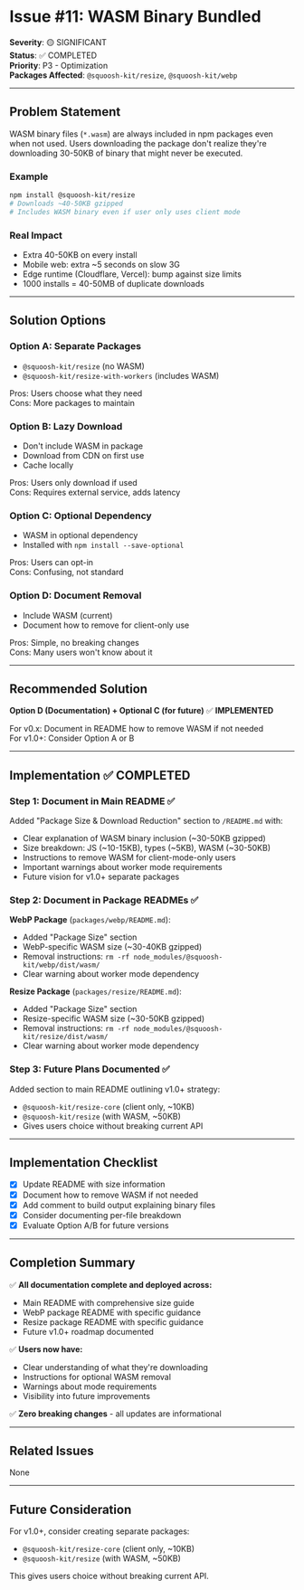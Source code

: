 # Issue #11: WASM Binary Bundled

**Severity**: 🟡 SIGNIFICANT  
**Status**: ✅ COMPLETED  
**Priority**: P3 - Optimization  
**Packages Affected**: `@squoosh-kit/resize`, `@squoosh-kit/webp`

---

## Problem Statement

WASM binary files (`*.wasm`) are always included in npm packages even when not used. Users downloading the package don't realize they're downloading 30-50KB of binary that might never be executed.

### Example

```bash
npm install @squoosh-kit/resize
# Downloads ~40-50KB gzipped
# Includes WASM binary even if user only uses client mode
```

### Real Impact

- Extra 40-50KB on every install
- Mobile web: extra ~5 seconds on slow 3G
- Edge runtime (Cloudflare, Vercel): bump against size limits
- 1000 installs = 40-50MB of duplicate downloads

---

## Solution Options

### Option A: Separate Packages

- `@squoosh-kit/resize` (no WASM)
- `@squoosh-kit/resize-with-workers` (includes WASM)

Pros: Users choose what they need  
Cons: More packages to maintain

### Option B: Lazy Download

- Don't include WASM in package
- Download from CDN on first use
- Cache locally

Pros: Users only download if used  
Cons: Requires external service, adds latency

### Option C: Optional Dependency

- WASM in optional dependency
- Installed with `npm install --save-optional`

Pros: Users can opt-in  
Cons: Confusing, not standard

### Option D: Document Removal

- Include WASM (current)
- Document how to remove for client-only use

Pros: Simple, no breaking changes  
Cons: Many users won't know about it

---

## Recommended Solution

**Option D (Documentation) + Optional C (for future)** ✅ **IMPLEMENTED**

For v0.x: Document in README how to remove WASM if not needed  
For v1.0+: Consider Option A or B

---

## Implementation ✅ COMPLETED

### Step 1: Document in Main README ✅

Added "Package Size & Download Reduction" section to `/README.md` with:

- Clear explanation of WASM binary inclusion (~30-50KB gzipped)
- Size breakdown: JS (~10-15KB), types (~5KB), WASM (~30-50KB)
- Instructions to remove WASM for client-mode-only users
- Important warnings about worker mode requirements
- Future vision for v1.0+ separate packages

### Step 2: Document in Package READMEs ✅

**WebP Package** (`packages/webp/README.md`):

- Added "Package Size" section
- WebP-specific WASM size (~30-40KB gzipped)
- Removal instructions: `rm -rf node_modules/@squoosh-kit/webp/dist/wasm/`
- Clear warning about worker mode dependency

**Resize Package** (`packages/resize/README.md`):

- Added "Package Size" section
- Resize-specific WASM size (~30-50KB gzipped)
- Removal instructions: `rm -rf node_modules/@squoosh-kit/resize/dist/wasm/`
- Clear warning about worker mode dependency

### Step 3: Future Plans Documented ✅

Added section to main README outlining v1.0+ strategy:

- `@squoosh-kit/resize-core` (client only, ~10KB)
- `@squoosh-kit/resize` (with WASM, ~50KB)
- Gives users choice without breaking current API

---

## Implementation Checklist

- [x] Update README with size information
- [x] Document how to remove WASM if not needed
- [x] Add comment to build output explaining binary files
- [x] Consider documenting per-file breakdown
- [x] Evaluate Option A/B for future versions

---

## Completion Summary

✅ **All documentation complete and deployed across:**

- Main README with comprehensive size guide
- WebP package README with specific guidance
- Resize package README with specific guidance
- Future v1.0+ roadmap documented

✅ **Users now have:**

- Clear understanding of what they're downloading
- Instructions for optional WASM removal
- Warnings about mode requirements
- Visibility into future improvements

✅ **Zero breaking changes** - all updates are informational

---

## Related Issues

None

---

## Future Consideration

For v1.0+, consider creating separate packages:

- `@squoosh-kit/resize-core` (client only, ~10KB)
- `@squoosh-kit/resize` (with WASM, ~50KB)

This gives users choice without breaking current API.
